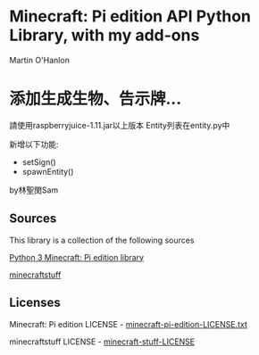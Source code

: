 # Minecraft: Pi edition API Python Library, with my add-ons

Martin O'Hanlon

# 添加生成生物、告示牌...
請使用raspberryjuice-1.11.jar以上版本
Entity列表在entity.py中

新增以下功能:
- setSign()
- spawnEntity()

by林聖閔Sam

## Sources

This library is a collection of the following sources

[Python 3 Minecraft: Pi edition library](https://github.com/py3minepi/py3minepi)

[minecraftstuff](https://github.com/martinohanlon/minecraft-stuff)

## Licenses

Minecraft: Pi edition LICENSE - [minecraft-pi-edition-LICENSE.txt](https://github.com/martinohanlon/mcpi/blob/master/mcpi/minecraft-pi-edition-LICENSE.txt)

minecraftstuff LICENSE - [minecraft-stuff-LICENSE](https://github.com/martinohanlon/mcpi/blob/master/mcpi/minecraft-stuff-LICENSE)

